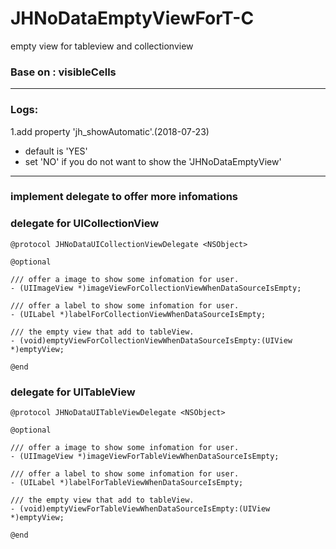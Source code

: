# JHNoDataEmptyViewForT-C
empty view for tableview and collectionview

### Base on : visibleCells

---

### Logs:

1.add property 'jh_showAutomatic'.(2018-07-23)

 - default is 'YES'
 - set 'NO' if you do not want to show the 'JHNoDataEmptyView'
 
---

### implement delegate to offer more infomations
### delegate for UICollectionView
```
@protocol JHNoDataUICollectionViewDelegate <NSObject>

@optional

/// offer a image to show some infomation for user.
- (UIImageView *)imageViewForCollectionViewWhenDataSourceIsEmpty;

/// offer a label to show some infomation for user.
- (UILabel *)labelForCollectionViewWhenDataSourceIsEmpty;

/// the empty view that add to tableView.
- (void)emptyViewForCollectionViewWhenDataSourceIsEmpty:(UIView *)emptyView;

@end

```

### delegate for UITableView
```
@protocol JHNoDataUITableViewDelegate <NSObject>

@optional

/// offer a image to show some infomation for user.
- (UIImageView *)imageViewForTableViewWhenDataSourceIsEmpty;

/// offer a label to show some infomation for user.
- (UILabel *)labelForTableViewWhenDataSourceIsEmpty;

/// the empty view that add to tableView.
- (void)emptyViewForTableViewWhenDataSourceIsEmpty:(UIView *)emptyView;

@end

```
